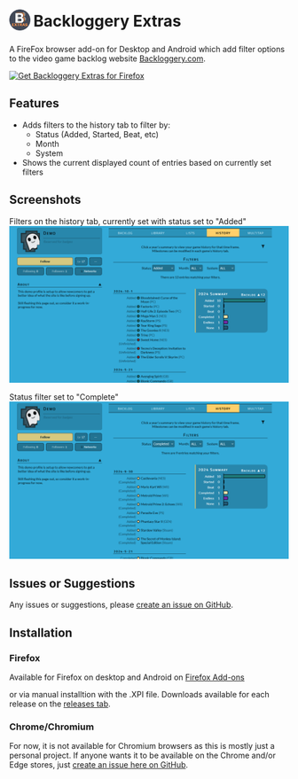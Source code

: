 <h1>
<sub>
<img src="./Images/iconlogo128.png" height="38" width="38">
</sub>
Backloggery Extras
</h1>
 
A FireFox browser add-on for Desktop and Android which add filter options to the video game backlog website [Backloggery.com](https://backloggery.com).

<a href="https://addons.mozilla.org/en-US/firefox/addon/backloggery-extras/"><img src="https://user-images.githubusercontent.com/585534/107280546-7b9b2a00-6a26-11eb-8f9f-f95932f4bfec.png" alt="Get Backloggery Extras for Firefox"></a>

## Features
- Adds filters to the history tab to filter by:
    - Status (Added, Started, Beat, etc)
    - Month
    - System
- Shows the current displayed count of entries based on currently set filters

## Screenshots
Filters on the history tab, currently set with status set to "Added"
<img src="./Screenshots/1.png" alt="Status filter set to Added">

Status filter set to "Complete"
<img src="./Screenshots/2.png" alt="Status filter set to Completed">

## Issues or Suggestions
Any issues or suggestions, please [create an issue on GitHub](https://github.com/duncanlang/backloggery-extras/issues).

## Installation
### Firefox
Available for Firefox on desktop and Android on [Firefox Add-ons](https://addons.mozilla.org/en-CA/firefox/addon/backloggery-extras/)

or via manual installtion with the .XPI file. Downloads available for each release on the [releases tab](https://github.com/duncanlang/Backloggery-Extras/releases).

### Chrome/Chromium
For now, it is not available for Chromium browsers as this is mostly just a personal project. If anyone wants it to be available on the Chrome and/or Edge stores, just [create an issue here on GitHub](https://github.com/duncanlang/backloggery-extras/issues).